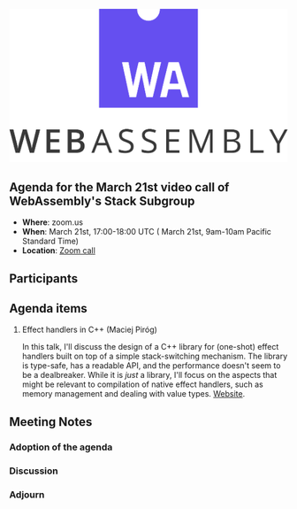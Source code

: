 ![WebAssembly logo](/images/WebAssembly.png)

## Agenda for the March 21st video call of WebAssembly's Stack Subgroup

- **Where**: zoom.us
- **When**:  March 21st, 17:00-18:00 UTC ( March 21st, 9am-10am Pacific Standard Time)
- **Location**: [Zoom call](https://zoom.us/j/91846860726?pwd=NVVNVmpvRVVFQkZTVzZ1dTFEcXgrdz09)


## Participants


## Agenda items

1. Effect handlers in C++ (Maciej Piróg)

   In this talk, I'll discuss the design of a C++ library for (one-shot) effect handlers built on top of a simple stack-switching mechanism. The library is type-safe, has a readable API, and the performance doesn't seem to be a dealbreaker. While it is *just* a library, I'll focus on the aspects that might be relevant to compilation of native effect handlers, such as memory management and dealing with value types. [Website](https://github.com/maciejpirog/cpp-effects).

## Meeting Notes

### Adoption of the agenda

### Discussion

### Adjourn
